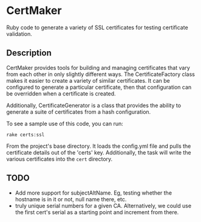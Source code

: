 CertMaker
=========

Ruby code to generate a variety of SSL certificates for testing certificate
validation.

Description
-----------

CertMaker provides tools for building and managing certificates that vary from
each other in only slightly different ways. The CertificateFactory class makes
it easier to create a variety of similar certificates. It can be configured to
generate a particular certificate, then that configuration can be overridden
when a certificate is created.

Additionally, CertificateGenerator is a class that provides the ability to
generate a suite of certificates from a hash configuration.

To see a sample use of this code, you can run:

    rake certs:ssl
    
From the project's base directory. It loads the config.yml file and pulls the
certificate details out of the 'certs' key. Additionally, the task will write
the various certificates into the `cert` directory.

TODO
----

* Add more support for subjectAltName. Eg, testing whether the hostname is in
  it or not, null name there, etc.
* truly unique serial numbers for a given CA. Alternatively, we could use the
  first cert's serial as a starting point and increment from there.

